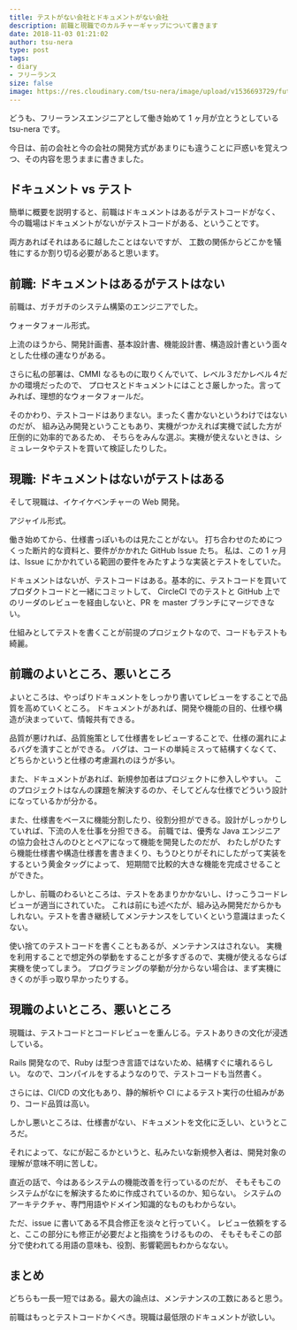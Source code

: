 ```yaml
---
title: テストがない会社とドキュメントがない会社
description: 前職と現職でのカルチャーギャップについて書きます
date: 2018-11-03 01:21:02
author: tsu-nera
type: post
tags:
- diary
- フリーランス
size: false
image: https://res.cloudinary.com/tsu-nera/image/upload/v1536693729/futurismo/thumbnails/diary.jpg
---
```


どうも、フリーランスエンジニアとして働き始めて 1 ヶ月が立とうとしている tsu-nera です。

今日は、前の会社と今の会社の開発方式があまりにも違うことに戸惑いを覚えつつ、その内容を思うままに書きました。

## ドキュメント vs テスト

簡単に概要を説明すると、前職はドキュメントはあるがテストコードがなく、
今の職場はドキュメントがないがテストコードがある、ということです。

両方あればそれはあるに越したことはないですが、
工数の関係からどこかを犠牲にするか割り切る必要があると思います。

## 前職: ドキュメントはあるがテストはない

前職は、ガチガチのシステム構築のエンジニアでした。

ウォータフォール形式。

上流のほうから、開発計画書、基本設計書、機能設計書、構造設計書という面々とした仕様の連なりがある。

さらに私の部署は、CMMI なるものに取りくんでいて、レベル３だかレベル４だかの環境だったので、
プロセスとドキュメントにはことさ厳しかった。言ってみれば、理想的なウォータフォールだ。

そのかわり、テストコードはありまない。まったく書かないというわけではないのだが、
組み込み開発ということもあり、実機がつかえれば実機で試した方が圧倒的に効率的であるため、
そちらをみんな選ぶ。実機が使えないときは、シミュレータやテストを買いて検証したりした。

## 現職: ドキュメントはないがテストはある

そして現職は、イケイケベンチャーの Web 開発。

アジャイル形式。

働き始めてから、仕様書っぽいものは見たことがない。
打ち合わせのためにつくった断片的な資料と、要件がかかれた GitHub Issue たち。
私は、この 1 ヶ月は、Issue にかかれている範囲の要件をみたすような実装とテストをしていた。

ドキュメントはないが、テストコードはある。基本的に、テストコードを買いてプロダクトコードと一緒にコミットして、
CircleCI でのテストと GitHub 上でのリーダのレビューを経由しないと、PR を master ブランチにマージできない。

仕組みとしてテストを書くことが前提のプロジェクトなので、コードもテストも綺麗。

## 前職のよいところ、悪いところ

よいところは、やっぱりドキュメントをしっかり書いてレビューをすることで品質を高めていくところ。
ドキュメントがあれば、開発や機能の目的、仕様や構造が決まっていて、情報共有できる。

品質が悪ければ、品質施策として仕様書をレビューすることで、仕様の漏れによるバグを潰すことができる。
バグは、コードの単純ミスって結構すくなくて、どちらかというと仕様の考慮漏れのほうが多い。

また、ドキュメントがあれば、新規参加者はプロジェクトに参入しやすい。
このプロジェクトはなんの課題を解決するのか、そしてどんな仕様でどういう設計になっているかが分かる。

また、仕様書をベースに機能分割したり、役割分担ができる。設計がしっかりしていれば、下流の人を仕事を分担できる。
前職では、優秀な Java エンジニアの協力会社さんのひととペアになって機能を開発したのだが、
わたしがひたすら機能仕様書や構造仕様書を書きまくり、もうひとりがそれにしたがって実装をするという黄金タッグによって、
短期間で比較的大きな機能を完成させることができた。

しかし、前職のわるいところは、テストをあまりかかないし、けっこうコードレビューが適当にされていた。
これは前にも述べたが、組み込み開発だからかもしれない。テストを書き継続してメンテナンスをしていくという意識はまったくない。

使い捨てのテストコードを書くこともあるが、メンテナンスはされない。
実機を利用することで想定外の挙動をすることが多すぎるので、実機が使えるならば実機を使ってしまう。
プログラミングの挙動が分からない場合は、まず実機にきくのが手っ取り早かったりする。

## 現職のよいところ、悪いところ

現職は、テストコードとコードレビューを重んじる。テストありきの文化が浸透している。

Rails 開発なので、Ruby は型つき言語ではないため、結構すぐに壊れるらしい。
なので、コンパイルをするようなのりで、テストコードも当然書く。

さらには、CI/CD の文化もあり、静的解析や CI によるテスト実行の仕組みがあり、コード品質は高い。

しかし悪いところは、仕様書がない、ドキュメントを文化に乏しい、というところだ。

それによって、なにが起こるかというと、私みたいな新規参入者は、開発対象の理解が意味不明に苦しむ。

直近の話で、今はあるシステムの機能改善を行っているのだが、
そもそもこのシステムがなにを解決するために作成されているのか、知らない。
システムのアーキテクチャ、専門用語やドメイン知識的なものもわからない。

ただ、issue に書いてある不具合修正を淡々と行っていく。
レビュー依頼をすると、ここの部分にも修正が必要だよと指摘をうけるものの、
そもそもそこの部分で使われてる用語の意味も、役割、影響範囲もわからなない。



## まとめ

どちらも一長一短ではある。最大の論点は、メンテナンスの工数にあると思う。

前職はもっとテストコードかくべき。現職は最低限のドキュメントが欲しい。
